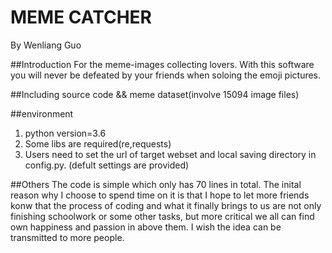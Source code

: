 # MEME CATCHER
By Wenliang Guo 

##Introduction 
For the meme-images collecting lovers. With this software you will never be defeated by your friends when soloing the emoji pictures.

##Including
source code && meme dataset(involve 15094 image files)

##environment
1. python version=3.6
2. Some libs are required(re,requests)
3. Users need to set the url of target webset and local saving directory in config.py.
(defult settings are provided)

##Others
The code is simple which only has 70 lines in total. The inital reason why I choose to spend time on it is that I hope to let more friends konw that the process of coding and what it finally brings to us are not only finishing schoolwork or some other tasks, but more critical we all can find own happiness and passion in above them. I wish the idea can be transmitted to more people.